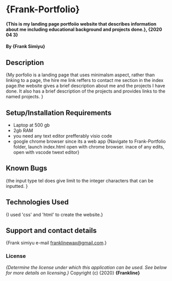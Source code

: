 # {Frank-Portfolio}
#### {This is  my landing page portfoiio website that describes information about me including educational background and projects done.}, {2020 04 3}
#### By **{Frank Simiyu}**
## Description
{My porfolio is a landing page that uses minimalsm aspect, rather than linking to a page, the hire me link reffers to contact me section in the index page.the website gives a brief description about me and the projects I have done. It also has a brief description of the projects and provides links to the named projects.   }
## Setup/Installation Requirements
* Laptop at 500 gb
* 2gb RAM
* you need any text editor prefferably visio code
* google chrome browser since its a web app
{Navigate to Frank-Portfolio folder, launch index.html open with chrome browser. inace of any edits, open with vscode twext editor}
## Known Bugs
{the input type tel does give limit to the integer characters that can be inputted. }
## Technologies Used
{I used 'css' and 'html' to create the website.}
## Support and contact details
{Frank simiyu
e-mail franklinewax@gmail.com.}
### License
*{Determine the license under which this application can be used.  See below for more details on licensing.}*
Copyright (c) {2020} **{Frankline}**
  